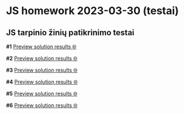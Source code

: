 # JS homework **2023-03-30** (testai)

## JS tarpinio žinių patikrinimo testai

**#1** [Preview solution results 🌐](https://htmlpreview.github.io/?https://github.com/codevivi/BIT_JS-2023-01-09_homeworks/blob/master/2023-03-30-js-tests/testas-1/index.html)

**#2** [Preview solution results 🌐](https://htmlpreview.github.io/?https://github.com/codevivi/BIT_JS-2023-01-09_homeworks/blob/master/2023-03-30-js-tests/testas-2/index.html)

**#3** [Preview solution results 🌐](https://htmlpreview.github.io/?https://github.com/codevivi/BIT_JS-2023-01-09_homeworks/blob/master/2023-03-30-js-tests/testas-3/index.html)

**#4** [Preview solution results 🌐](https://htmlpreview.github.io/?https://github.com/codevivi/BIT_JS-2023-01-09_homeworks/blob/master/2023-03-30-js-tests/testas-4/index.html)

**#5** [Preview solution results 🌐](https://htmlpreview.github.io/?https://github.com/codevivi/BIT_JS-2023-01-09_homeworks/blob/master/2023-03-30-js-tests/testas-5/index.html)

**#6** [Preview solution results 🌐](https://htmlpreview.github.io/?https://github.com/codevivi/BIT_JS-2023-01-09_homeworks/blob/master/2023-03-30-js-tests/testas-6/index.html)
